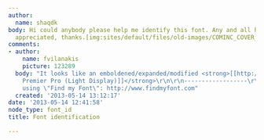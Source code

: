 ```yaml
---
author:
  name: shaqdk
body: Hi could anybody please help me identify this font. Any and all help is much
  appreciated, thanks.[img:sites/default/files/old-images/COMINC_COVER_004_3628.jpg]
comments:
- author:
    name: fvilanakis
    picture: 123289
  body: "It looks like an emboldened/expanded/modified <strong>[[http://www.findmyfont.com/index.php/fonts/font-preview?fset=Adobe&ffam=Garamond%20Premier%20Pro%20-%20Light%20Display&fid=79847342f4cb412deee85a6798aeedb3&fsize=60&text=PROPHECY&fit=1|Garamond
    Premier Pro (Light Display)]]</strong>\r\n\r\n------------------\r\nI found it
    using \"Find my Font\": http://www.findmyfont.com"
  created: '2013-05-14 13:12:17'
date: '2013-05-14 12:41:58'
node_type: font_id
title: Font identification

---
```

